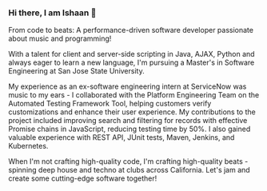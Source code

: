 ### Hi there, I am Ishaan 👋

From code to beats: A performance-driven software developer passionate about music and programming!

With a talent for client and server-side scripting in Java, AJAX, Python and always eager to learn a new language, I'm pursuing a Master's in Software Engineering at San Jose State University.

My experience as an ex-software engineering intern at ServiceNow was music to my ears - I collaborated with the Platform Engineering Team on the Automated Testing Framework Tool, helping customers verify customizations and enhance their user experience.
My contributions to the project included improving search and filtering for records with effective Promise chains in JavaScript, reducing testing time by 50%. I also gained valuable experience with REST API, JUnit tests, Maven, Jenkins, and Kubernetes.

When I'm not crafting high-quality code, I'm crafting high-quality beats - spinning deep house and techno at clubs across California.
Let's jam and create some cutting-edge software together!
 
<!--
**ishaan000/ishaan000** is a ✨ _special_ ✨ repository because its `README.md` (this file) appears on your GitHub profile.

Here are some ideas to get you started:

- 🔭 I’m currently working on ...
- 🌱 I’m currently learning ...
- 👯 I’m looking to collaborate on ...
- 🤔 I’m looking for help with ...
- 💬 Ask me about ...
- 📫 How to reach me: ...
- 😄 Pronouns: ...
- ⚡ Fun fact: ...
-->
